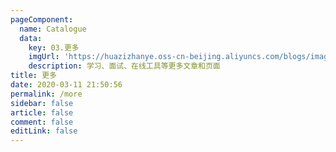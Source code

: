 ```yaml
---
pageComponent: 
  name: Catalogue
  data: 
    key: 03.更多
    imgUrl: 'https://huazizhanye.oss-cn-beijing.aliyuncs.com/blogs/images/picGo/more.png'
    description: 学习、面试、在线工具等更多文章和页面
title: 更多
date: 2020-03-11 21:50:56
permalink: /more
sidebar: false
article: false
comment: false
editLink: false
---
```

